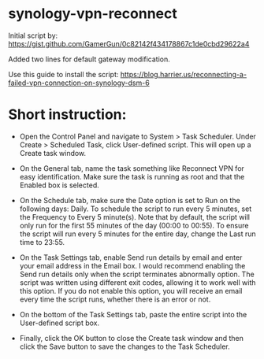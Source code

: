 # synology-vpn-reconnect

Initial script by: https://gist.github.com/GamerGun/0c82142f434178867c1de0cbd29622a4

Added two lines for default gateway modification.

Use this guide to install the script: https://blog.harrier.us/reconnecting-a-failed-vpn-connection-on-synology-dsm-6

# Short instruction: 

- Open the Control Panel and navigate to System > Task Scheduler. Under Create > Scheduled Task, click User-defined script. This will open up a Create task window.

- On the General tab, name the task something like Reconnect VPN for easy identification. Make sure the task is running as root and that the Enabled box is selected.

- On the Schedule tab, make sure the Date option is set to Run on the following days: Daily. To schedule the script to run every 5 minutes, set the Frequency to Every 5 minute(s). Note that by default, the script will only run for the first 55 minutes of the day (00:00 to 00:55). To ensure the script will run every 5 minutes for the entire day, change the Last run time to 23:55.

- On the Task Settings tab, enable Send run details by email and enter your email address in the Email box. I would recommend enabling the Send run details only when the script terminates abnormally option. The script was written using different exit codes, allowing it to work well with this option. If you do not enable this option, you will receive an email every time the script runs, whether there is an error or not.

- On the bottom of the Task Settings tab, paste the entire script into the User-defined script box.

- Finally, click the OK button to close the Create task window and then click the Save button to save the changes to the Task Scheduler.

